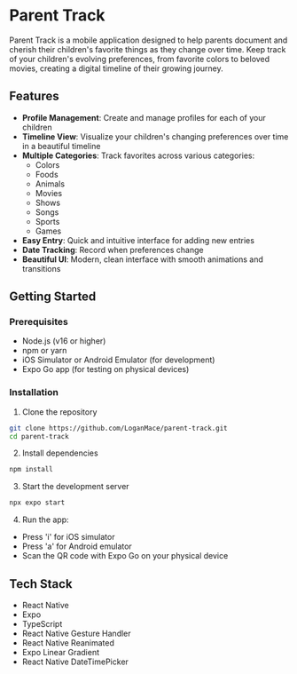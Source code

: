 # Parent Track

Parent Track is a mobile application designed to help parents document and cherish their children's favorite things as they change over time. Keep track of your children's evolving preferences, from favorite colors to beloved movies, creating a digital timeline of their growing journey.

## Features

- **Profile Management**: Create and manage profiles for each of your children
- **Timeline View**: Visualize your children's changing preferences over time in a beautiful timeline
- **Multiple Categories**: Track favorites across various categories:
  - Colors
  - Foods
  - Animals
  - Movies
  - Shows
  - Songs
  - Sports
  - Games
- **Easy Entry**: Quick and intuitive interface for adding new entries
- **Date Tracking**: Record when preferences change
- **Beautiful UI**: Modern, clean interface with smooth animations and transitions

## Getting Started

### Prerequisites

- Node.js (v16 or higher)
- npm or yarn
- iOS Simulator or Android Emulator (for development)
- Expo Go app (for testing on physical devices)

### Installation

1. Clone the repository

```bash
git clone https://github.com/LoganMace/parent-track.git
cd parent-track
```

2. Install dependencies

```bash
npm install
```

3. Start the development server

```bash
npx expo start
```

4. Run the app:

- Press 'i' for iOS simulator
- Press 'a' for Android emulator
- Scan the QR code with Expo Go on your physical device

## Tech Stack

- React Native
- Expo
- TypeScript
- React Native Gesture Handler
- React Native Reanimated
- Expo Linear Gradient
- React Native DateTimePicker
